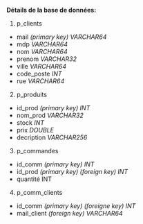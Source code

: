 **Détails de la base de données:**
1. p_clients
- mail *(primary key) VARCHAR64*
- mdp *VARCHAR64* 
- nom *VARCHAR64*
- prenom *VARCHAR32*
- ville *VARCHAR64*
- code_poste *INT*
- rue *VARCHAR64*
2. p_produits
- id_prod *(primary key) INT*
- nom_prod *VARCHAR32*
- stock *INT*
- prix *DOUBLE*
- decription *VARCHAR256*
3. p_commandes
- id_comm *(primary key) INT*
- id_prod *(primary key) (foreign key) INT*
- quantité INT
4. p_comm_clients
- id_comm *(primary key) (foreigne key) INT*
- mail_client *(foreign key) VARCHAR64*